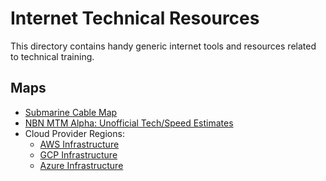 # Internet Technical Resources

This directory contains handy generic internet tools and resources related to technical training.

## Maps

* [Submarine Cable Map](https://www.submarinecablemap.com/)
* [NBN MTM Alpha: Unofficial Tech/Speed Estimates](http://nbnmtm.australiaeast.cloudapp.azure.com/)
* Cloud Provider Regions:
  * [AWS Infrastructure](https://www.infrastructure.aws/)
  * [GCP Infrastructure](https://cloud.google.com/about/locations/#regions-tab)
  * [Azure Infrastructure](https://azure.microsoft.com/en-au/global-infrastructure/regions/)
